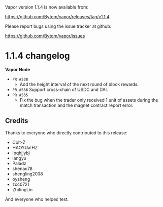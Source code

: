 Vapor version 1.1.4 is now available from:

  https://github.com/Bytom/vapor/releases/tag/v1.1.4


Please report bugs using the issue tracker at github:

  https://github.com/Bytom/vapor/issues



1.1.4 changelog
================
__Vapor Node__

+ `PR #538`
    - Add the height interval of the next round of block rewards.
+ `PR #536`
    Support cross-chain of USDC and DAI.
+ `PR #535`
    - Fix the bug when the trader only received 1 unit of assets during the match transaction and the magnet contract report error.


Credits
--------

Thanks to everyone who directly contributed to this release:

- Colt-Z
- HAOYUatHZ
- ipqhjjybj
- langyu
- Paladz
- shenao78
- shengling2008
- oysheng
- zcc0721
- ZhitingLin

And everyone who helped test.
